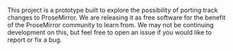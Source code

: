 This project is a prototype built to explore the possibility of porting
track changes to ProseMirror. We are releasing it as free software for
the benefit of the ProseMirror community to learn from. We may not be
continuing development on this, but feel free to open an issue if you
would like to report or fix a bug.
